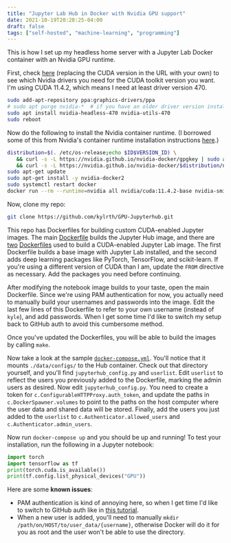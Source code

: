 ```yaml
---
title: "Jupyter Lab Hub in Docker with Nvidia GPU support"
date: 2021-10-19T20:28:25-04:00
draft: false
tags: ["self-hosted", "machine-learning", "programming"]
---
```


This is how I set up my headless home server with a Jupyter Lab Docker container with an Nvidia GPU runtime.

First, check [here](https://docs.nvidia.com/cuda/archive/11.4.2/cuda-toolkit-release-notes/index.html) (replacing the CUDA version in the URL with your own) to see which Nvidia drivers you need for the CUDA toolkit version you want. I'm using CUDA 11.4.2, which means I need at least driver version 470.

```sh
sudo add-apt-repository ppa:graphics-drivers/ppa
# sudo apt purge nvidia-*  # if you have an older driver version installed
sudo apt install nvidia-headless-470 nvidia-utils-470
sudo reboot
```

Now do the following to install the Nvidia container runtime. (I borrowed some of this from Nvidia's container runtime installation instructions [here](https://docs.nvidia.com/datacenter/cloud-native/container-toolkit/install-guide.html#docker).)

```sh
distribution=$(. /etc/os-release;echo $ID$VERSION_ID) \
   && curl -s -L https://nvidia.github.io/nvidia-docker/gpgkey | sudo apt-key add - \
   && curl -s -L https://nvidia.github.io/nvidia-docker/$distribution/nvidia-docker.list | sudo tee /etc/apt/sources.list.d/nvidia-docker.list
sudo apt-get update
sudo apt-get install -y nvidia-docker2
sudo systemctl restart docker
docker run --rm --runtime=nvidia all nvidia/cuda:11.4.2-base nvidia-smi  # test
```

Now, clone my repo:

```sh
git clone https://github.com/kylrth/GPU-Jupyterhub.git
```

This repo has Dockerfiles for building custom CUDA-enabled Jupyter images. The main [Dockerfile](https://github.com/kylrth/GPU-Jupyterhub/blob/master/Dockerfile) builds the Jupyter Hub image, and there are [two](https://github.com/kylrth/GPU-Jupyterhub/blob/master/notebook-images/base-notebook/Dockerfile) [Dockerfiles](https://github.com/kylrth/GPU-Jupyterhub/blob/master/notebook-images/dl-notebook/Dockerfile) used to build a CUDA-enabled Jupyter Lab image. The first Dockerfile builds a base image with Jupyter Lab installed, and the second adds deep learning packages like PyTorch, TensorFlow, and scikit-learn. If you're using a different version of CUDA than I am, update the `FROM` directive as necessary. Add the packages you need before continuing.

After modifying the notebook image builds to your taste, open the main Dockerfile. Since we're using PAM authentication for now, you actually need to manually build your usernames and passwords into the image. Edit the last few lines of this Dockerfile to refer to your own username (instead of `kyle`), and add passwords. When I get some time I'd like to switch my setup back to GitHub auth to avoid this cumbersome method.

Once you've updated the Dockerfiles, you will be able to build the images by calling `make`.

Now take a look at the sample [`docker-compose.yml`](https://github.com/kylrth/GPU-Jupyterhub/blob/master/docker-compose.yml). You'll notice that it mounts `./data/configs/` to the Hub container. Check out that directory yourself, and you'll find `jupyterhub_config.py` and `userlist`. Edit `userlist` to reflect the users you previously added to the Dockerfile, marking the admin users as desired. Now edit `jupyterhub_config.py`. You need to create a token for `c.ConfigurableHTTPProxy.auth_token`, and update the paths in `c.DockerSpawner.volumes` to point to the paths on the host computer where the user data and shared data will be stored. Finally, add the users you just added to the `userlist` to `c.Authenticator.allowed_users` and `c.Authenticator.admin_users`.

Now run `docker-compose up` and you should be up and running! To test your installation, run the following in a Jupyter notebook:

```python
import torch
import tensorflow as tf
print(torch.cuda.is_available())
print(tf.config.list_physical_devices("GPU"))
```

Here are some **known issues**:

- PAM authentication is kind of annoying here, so when I get time I'd like to switch to GitHub auth like in [this tutorial](https://github.com/jupyterhub/jupyterhub-deploy-docker).
- When a new user is added, you'll need to manually `mkdir /path/on/HOST/to/user_data/{username}`, otherwise Docker will do it for you as root and the user won't be able to use the directory.
